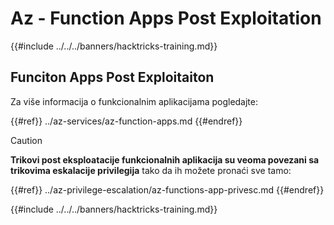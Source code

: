 # Az - Function Apps Post Exploitation

{{#include ../../../banners/hacktricks-training.md}}

## Funciton Apps Post Exploitaiton

Za više informacija o funkcionalnim aplikacijama pogledajte:

{{#ref}}
../az-services/az-function-apps.md
{{#endref}}

> [!CAUTION]
> **Trikovi post eksploatacije funkcionalnih aplikacija su veoma povezani sa trikovima eskalacije privilegija** tako da ih možete pronaći sve tamo:

{{#ref}}
../az-privilege-escalation/az-functions-app-privesc.md
{{#endref}}



{{#include ../../../banners/hacktricks-training.md}}
